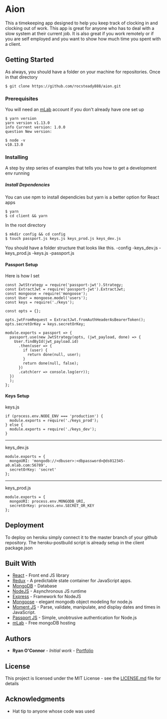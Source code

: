 # Aion

This a timekeeping app designed to help you keep track of clocking in and clocking out of work.  This app is great for anyone who has to deal with a slow system at their current job.  It is also great if you work remotely or if you are self employed and you want to show how much time you spent with a client.  

## Getting Started

As always, you should have a folder on your machine for repositories.  Once in that directory

```
$ git clone https://github.com/rocsteady888/aion.git
```


### Prerequisites

You will need an [mLab](https://mlab.com/signup/) account if you don't already have one set up 

```
$ yarn version
yarn version v1.13.0
info Current version: 1.0.0
question New version:
```
```
$ node -v
v10.13.0
```

### Installing

A step by step series of examples that tells you how to get a development env running

##### Install Dependencies

You can use npm to install dependicies but yarn is a better option for React apps

```
$ yarn
$ cd client && yarn
```

In the root directory 

```
$ mkdir config && cd config
$ touch passport.js keys.js keys_prod.js keys_dev.js
```
You should have a folder structure that looks like this.
-config
  -keys_dev.js
  -keys_prod.js
  -keys.js
  -passport.js

#### Passport Setup

Here is how I set 
```
const JwtStrategy = require('passport-jwt').Strategy;
const ExtractJwt = require('passport-jwt').ExtractJwt;
const mongoose = require('mongoose');
const User = mongoose.model('users');
const keys = require('./keys');

const opts = {};

opts.jwtFromRequest = ExtractJwt.fromAuthHeaderAsBearerToken();
opts.secretOrKey = keys.secretOrKey;

module.exports = passport => {
  passport.use(new JwtStrategy(opts, (jwt_payload, done) => {
    User.findById(jwt_payload.id)
      .then(user => {
        if (user) {
          return done(null, user);
        }
        return done(null, false);
      })
      .catch(err => console.log(err));
  })
  );
};
```

#### Keys Setup
keys.js
```
if (process.env.NODE_ENV === 'production') {
  module.exports = require('./keys_prod');
} else {
  module.exports = require('./keys_dev');
}
```
---------------
keys_dev.js
```
module.exports = {
  mongoURI: 'mongodb://<dbuser>:<dbpassword>@ds012345-a0.mlab.com:56789',
  secretOrKey: 'secret'
};
```
------------------
keys_prod.js
```
module.exports = {
  mongoURI: process.env.MONGODB_URI,
  secretOrKey: process.env.SECRET_OR_KEY
};
```

## Deployment

To deploy on heroku simply connect it to the master branch of your github repository.  The heroku-postbuild script is already setup in the client package.json

## Built With

* [React](https://reactjs.org/) - Front end JS library
* [Redux](https://redux.js.org/) - A predictable state container for JavaScript apps.
* [MongoDB](https://www.mongodb.com/) - Database
* [NodeJS](https://nodejs.org/en/) - Asynchronous JS runtime
* [Express](https://expressjs.com/) - Framework for NodeJS
* [Mongoose](https://mongoosejs.com/) - elegant mongodb object modeling for node.js
* [Moment JS](https://momentjs.com/) - Parse, validate, manipulate, and display dates and times in JavaScript.
* [Passport JS](http://www.passportjs.org/) - Simple, unobtrusive authentication for Node.js
* [mLab](https://mlab.com/) - Free mongoDB hosting 

## Authors

* **Ryan O'Connor** - *Initial work* - [Portfolio](https://ryanoconnor-developer.com/)

## License

This project is licensed under the MIT License - see the [LICENSE.md](LICENSE.md) file for details

## Acknowledgments

* Hat tip to anyone whose code was used